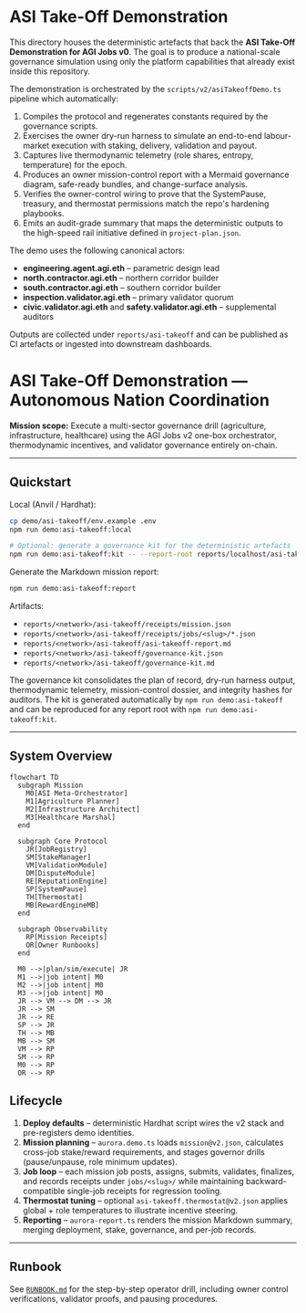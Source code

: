 # ASI Take-Off Demonstration

This directory houses the deterministic artefacts that back the **ASI Take-Off Demonstration for AGI Jobs v0**.  The goal is to
produce a national-scale governance simulation using only the platform capabilities that already exist inside this repository.

The demonstration is orchestrated by the `scripts/v2/asiTakeoffDemo.ts` pipeline which automatically:

1. Compiles the protocol and regenerates constants required by the governance scripts.
2. Exercises the owner dry-run harness to simulate an end-to-end labour-market execution with staking, delivery, validation and payout.
3. Captures live thermodynamic telemetry (role shares, entropy, temperature) for the epoch.
4. Produces an owner mission-control report with a Mermaid governance diagram, safe-ready bundles, and change-surface analysis.
5. Verifies the owner-control wiring to prove that the SystemPause, treasury, and thermostat permissions match the repo's hardening
   playbooks.
6. Emits an audit-grade summary that maps the deterministic outputs to the high-speed rail initiative defined in
   `project-plan.json`.

The demo uses the following canonical actors:

- **engineering.agent.agi.eth** – parametric design lead
- **north.contractor.agi.eth** – northern corridor builder
- **south.contractor.agi.eth** – southern corridor builder
- **inspection.validator.agi.eth** – primary validator quorum
- **civic.validator.agi.eth** and **safety.validator.agi.eth** – supplemental auditors

Outputs are collected under `reports/asi-takeoff` and can be published as CI artefacts or ingested into downstream dashboards.
# ASI Take-Off Demonstration — Autonomous Nation Coordination

**Mission scope:** Execute a multi-sector governance drill (agriculture, infrastructure, healthcare) using the AGI Jobs v2 one-box orchestrator, thermodynamic incentives, and validator governance entirely on-chain.

---

## Quickstart

Local (Anvil / Hardhat):

```bash
cp demo/asi-takeoff/env.example .env
npm run demo:asi-takeoff:local

# Optional: generate a governance kit for the deterministic artefacts
npm run demo:asi-takeoff:kit -- --report-root reports/localhost/asi-takeoff --summary-md reports/localhost/asi-takeoff/asi-takeoff-report.md --bundle reports/localhost/asi-takeoff/receipts --logs reports/localhost/asi-takeoff/receipts
```

Generate the Markdown mission report:

```bash
npm run demo:asi-takeoff:report
```

Artifacts:

- `reports/<network>/asi-takeoff/receipts/mission.json`
- `reports/<network>/asi-takeoff/receipts/jobs/<slug>/*.json`
- `reports/<network>/asi-takeoff/asi-takeoff-report.md`
- `reports/<network>/asi-takeoff/governance-kit.json`
- `reports/<network>/asi-takeoff/governance-kit.md`

The governance kit consolidates the plan of record, dry-run harness output, thermodynamic telemetry, mission-control dossier, and integrity hashes for auditors.  The kit is generated automatically by `npm run demo:asi-takeoff` and can be reproduced for any report root with `npm run demo:asi-takeoff:kit`.

---

## System Overview

```mermaid
flowchart TD
  subgraph Mission
    M0[ASI Meta-Orchestrator]
    M1[Agriculture Planner]
    M2[Infrastructure Architect]
    M3[Healthcare Marshal]
  end

  subgraph Core Protocol
    JR[JobRegistry]
    SM[StakeManager]
    VM[ValidationModule]
    DM[DisputeModule]
    RE[ReputationEngine]
    SP[SystemPause]
    TH[Thermostat]
    MB[RewardEngineMB]
  end

  subgraph Observability
    RP[Mission Receipts]
    OR[Owner Runbooks]
  end

  M0 -->|plan/sim/execute| JR
  M1 -->|job intent| M0
  M2 -->|job intent| M0
  M3 -->|job intent| M0
  JR --> VM --> DM --> JR
  JR --> SM
  JR --> RE
  SP --> JR
  TH --> MB
  MB --> SM
  VM --> RP
  SM --> RP
  M0 --> RP
  OR --> RP
```

## Lifecycle

1. **Deploy defaults** – deterministic Hardhat script wires the v2 stack and pre-registers demo identities.
2. **Mission planning** – `aurora.demo.ts` loads `mission@v2.json`, calculates cross-job stake/reward requirements, and stages governor drills (pause/unpause, role minimum updates).
3. **Job loop** – each mission job posts, assigns, submits, validates, finalizes, and records receipts under `jobs/<slug>/` while maintaining backward-compatible single-job receipts for regression tooling.
4. **Thermostat tuning** – optional `asi-takeoff.thermostat@v2.json` applies global + role temperatures to illustrate incentive steering.
5. **Reporting** – `aurora-report.ts` renders the mission Markdown summary, merging deployment, stake, governance, and per-job records.

---

## Runbook

See [`RUNBOOK.md`](./RUNBOOK.md) for the step-by-step operator drill, including owner control verifications, validator proofs, and pausing procedures.
